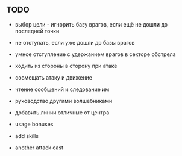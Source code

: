 TODO
---

- выбор цели - игнорить базу врагов, если ещё не дошли до последней точки
- не отступать, если уже дошли до базы врагов
- умное отступление с удержанием врагов в секторе обстрела
- ходить из стороны в сторону при атаке

- совмещать атаку и движение

- чтение сообщений и следование им
- руководство другими волшебниками
- добавить линии отличные от центра

- usage bonuses
- add skills
- another attack cast
